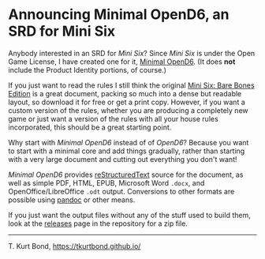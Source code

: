 # Announcing Minimal OpenD6, an SRD for Mini Six

Anybody interested in an SRD for *Mini Six*? Since *Mini Six* is under
the Open Game License, I have created one for it, [Minimal
OpenD6](https://github.com/tkurtbond/Minimal-OpenD6).  (It does
**not** include the Product Identity portions, of course.)

If you just want to read the rules I still think the original [Mini
Six: Bare Bones
Edition](https://www.drivethrurpg.com/product/144558/Mini-Six-Bare-Bones-Edition)
is a great document, packing so much into a dense but readable layout,
so download it for free or get a print copy.  However, if you want a
custom version of the rules, whether you are producing a completely
new game or just want a version of the rules with all your house
rules incorporated, this should be a great starting point.

Why start with *Minimal OpenD6* instead of of *OpenD6*?  Because you
want to start with a minimal core and add things gradually, rather
than starting with a very large document and cutting out everything
you don't want!

*Minimal OpenD6* provides
[reStructuredText](https://docutils.sourceforge.io/rst.html) source
for the document, as well as simple PDF, HTML, EPUB, Microsoft Word
`.docx`, and OpenOffice/LibreOffice `.odt` output.  Conversions to
other formats are possible using [pandoc](https://pandoc.org/) or
other means.

If you just want the output files without any of the stuff used to
build them, look at the
[releases](https://github.com/tkurtbond/Minimal-OpenD6/releases) page
in the repository for a zip file.


*****

T. Kurt Bond, https://tkurtbond.github.io/
